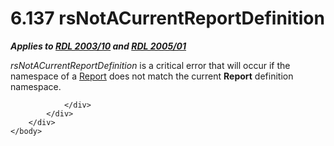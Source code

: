 <html dir="LTR" xmlns:mshelp="http://msdn.microsoft.com/mshelp" xmlns:ddue="http://ddue.schemas.microsoft.com/authoring/2003/5" xmlns:xlink="http://www.w3.org/1999/xlink" xmlns:tool="http://www.microsoft.com/tooltip">
    <head>
        <meta http-equiv="Content-Type" content="text/html; CHARSET=utf-8"></meta>
        <meta name="save" content="history"></meta>
        <title>6.137 rsNotACurrentReportDefinition</title>
        <xml>
            <mshelp:toctitle title="6.137 rsNotACurrentReportDefinition"></mshelp:toctitle>
            <mshelp:rltitle title="[MS-RDL]: rsNotACurrentReportDefinition"></mshelp:rltitle>
            <mshelp:keyword index="A" term="3f497dbf-a792-4bf1-ad69-962e07aff87e"></mshelp:keyword>
            <mshelp:attr name="DCSext.ContentType" value="open specification"></mshelp:attr>
            <mshelp:attr name="AssetID" value="3f497dbf-a792-4bf1-ad69-962e07aff87e"></mshelp:attr>
            <mshelp:attr name="TopicType" value="kbRef"></mshelp:attr>
            <mshelp:attr name="DCSext.Title" value="[MS-RDL]: rsNotACurrentReportDefinition" />
        </xml>
    </head>
    <body>
        <div id="header">
            <h1 class="heading">6.137 rsNotACurrentReportDefinition</h1>
        </div>
        <div id="mainSection">
            <div id="mainBody">
                <div id="allHistory" class="saveHistory"></div>
                <div id="sectionSection0" class="section" name="collapseableSection">
                    

<p><b><i>Applies to </i></b><a href="a7e2ad00-07c8-4f6d-80ab-3ad55df7b233.htm"><b><i>RDL 2003/10</i></b></a><b><i>
and </i></b><a href="3ebe2912-4958-4832-b391-cad1f5e13338.htm"><b><i>RDL 2005/01</i></b></a></p>

<p><i>rsNotACurrentReportDefinition</i> is a critical error
that will occur if the namespace of a <a href="6bbaafec-020b-406c-b4e7-5e4318b616cb.htm">Report</a> does not match the
current <b>Report</b> definition namespace.</p>


                </div>
            </div>
        </div>
    </body>
</html>